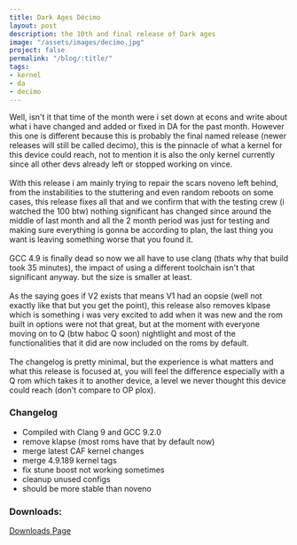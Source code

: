 ```yaml
---
title: Dark Ages Décimo
layout: post
description: the 10th and final release of Dark ages
image: "/assets/images/decimo.jpg"
project: false
permalink: "/blog/:title/"
tags:
- kernel
- da
- decimo
---
```


Well, isn't it that time of the month were i set down at econs and write about
what i have changed and added or fixed in DA for the past month. However this
one is different because this is probably the final named release (newer
releases will still be called decimo), this is the pinnacle of what a kernel for
this device could reach, not to mention it is also the only kernel currently
since all other devs already left or stopped working on vince.<br><br>
With this release i am mainly trying to repair the scars noveno left behind,
from the instabilities to the stuttering and even random reboots on some cases,
this release fixes all that and we confirm that with the testing crew (i watched
the 100 btw) nothing significant has changed since around the middle of last
month and all the 2 month period was just for testing and making sure everything
is gonna be according to plan, the last thing you want is leaving something
worse that you found it.<br><br>
GCC 4.9 is finally dead so now we all have to use clang (thats why that build
took 35 minutes), the impact of using a different toolchain isn't that
significant anyway. but the size is smaller at least.<br><br>
As the saying goes if V2 exists that means V1 had an oopsie (well not exactly
like that but you get the point), this release also removes klpase which is
something i was very excited to add when it was new and the rom built in options
were not that great, but at the moment with everyone moving on to Q (btw haboc Q
soon) nightlight and most of the functionalities that it did are now included on
the roms by default.<br><br>
The changelog is pretty minimal, but the experience is what matters and what
this release is focused at, you will feel the difference especially with a Q rom
which takes it to another device, a level we never thought this device could
reach (don't compare to OP plox).

### Changelog
- Compiled with Clang 9 and GCC 9.2.0
- remove klapse (most roms have that by default now)
- merge latest CAF kernel changes
- merge 4.9.189 kernel tags
- fix stune boost not working sometimes
- cleanup unused configs
- should be more stable than noveno

### Downloads:
<a href="{{ site.url }}/da" class="button fit special">Downloads Page</a>
